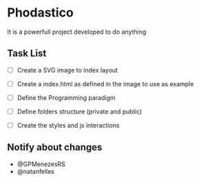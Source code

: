 # Phodastico

It is a powerfull project developed to do anything

## Task List

- [ ] Create a SVG image to index layout
- [ ] Create a index.html as defined in the image to use as example
- [ ] Define the Programming paradigm
- [ ] Define folders structure (private and public)
- [ ] Create the styles and js interactions


## Notify about changes

* @GPMenezesRS
* @natanfelles

